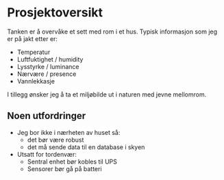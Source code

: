 # Prosjektoversikt
Tanken er å overvåke et sett med rom i et hus. Typisk informasjon som jeg er på jakt etter er:
- Temperatur
- Luftfuktighet / humidity
- Lysstyrke / luminance
- Nærvære / presence
- Vannlekkasje

I tillegg ønsker jeg å ta et miljøbilde ut i naturen med jevne mellomrom.

## Noen utfordringer
- Jeg bor ikke i nærheten av huset så: 
	- det bør være robust
	- det må sende data til en database i skyen
- Utsatt for tordenvær:
	- Sentral enhet bør kobles til UPS
	- Sensorer bør gå på batteri


